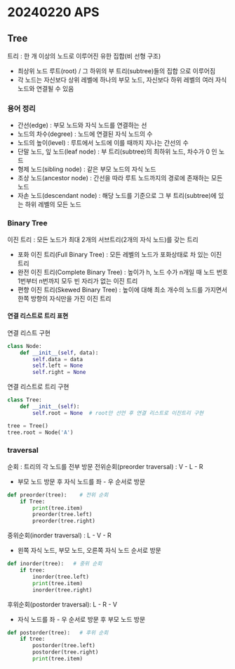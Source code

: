 # 20240220 APS

## Tree
트리 : 한 개 이상의 노드로 이루어진 유한 집합(비 선형 구조)
- 최상위 노드 루트(root) / 그 하위의 부 트리(subtree)들의 집합 으로 이루어짐
- 각 노드는 자신보다 상위 레벨에 하나의 부모 노드, 자신보다 하위 레벨의 여러 자식 노드와 연결될 수 있음


### 용어 정리
- 간선(edge) : 부모 노드와 자식 노드를 연결하는 선
- 노드의 차수(degree) : 노드에 연결된 자식 노드의 수
- 노드의 높이(level) : 루트에서 노드에 이를 때까지 지나는 간선의 수
- 단말 노드, 잎 노드(leaf node) : 부 트리(subtree)의 최하위 노드, 차수가 0 인 노드
- 형제 노드(sibling node) : 같은 부모 노드의 자식 노드
- 조상 노드(ancestor node) : 간선을 따라 루트 노드까지의 경로에 존재하는 모든 노드
- 자손 노드(descendant node) : 해당 노드를 기준으로 그 부 트리(subtree)에 있는 하위 레벨의 모든 노드


### Binary Tree
이진 트리 : 모든 노드가 최대 2개의 서브트리(2개의 자식 노드)를 갖는 트리
- 포화 이진 트리(Full Binary Tree) : 모든 레벨의 노드가 포화상태로 차 있는 이진 트리
- 완전 이진 트리(Complete Binary Tree) : 높이가 h, 노드 수가 n개일 때 노드 번호 1번부터 n번까지 모두 빈 자리가 없는 이진 트리
- 편향 이진 트리(Skewed Binary Tree) : 높이에 대해 최소 개수의 노드를 가지면서 한쪽 방향의 자식만을 가진 이진 트리

#### 연결 리스트로 트리 표현
연결 리스트 구현
```python
class Node:
    def __init__(self, data):
        self.data = data
        self.left = None
        self.right = None
```
연결 리스트로 트리 구현
```python
class Tree:
    def __init__(self):
        self.root = None  # root만 선언 후 연결 리스트로 이진트리 구현
```
```python
tree = Tree()
tree.root = Node('A')
```

### traversal
순회 : 트리의 각 노드를 전부 방문
전위순회(preorder traversal) : V - L - R
- 부모 노드 방문 후 자식 노드를 좌 - 우 순서로 방문
```python
def preorder(tree):    # 전위 순회
    if Tree:
        print(tree.item)
        preorder(tree.left)
        preorder(tree.right)
```
중위순회(inorder traversal) : L - V - R
- 왼쪽 자식 노드, 부모 노드, 오른쪽 자식 노드 순서로 방문
```python
def inorder(tree):   # 중위 순회
    if tree:
        inorder(tree.left)
        print(tree.item)
        inorder(tree.right)
```
후위순회(postorder traversal): L - R - V
- 자식 노드를 좌 - 우 순서로 방문 후 부모 노드 방문
```python
def postorder(tree):   # 후위 순회
    if tree:
        postorder(tree.left)
        postorder(tree.right)
        print(tree.item)
```